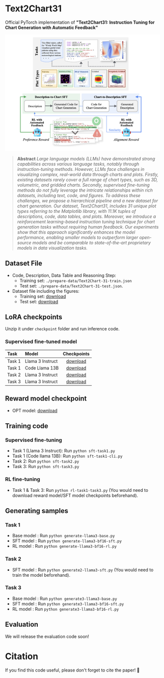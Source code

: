 # Text2Chart31
Official PyTorch implementation of **"Text2Chart31: Instruction Tuning for Chart Generation with Automatic Feedback"**

![image samples](asset/figure.png)

> **Abstract** *Large language models (LLMs) have demonstrated strong capabilities across various language tasks, notably through instruction-tuning methods. However, LLMs face challenges in visualizing complex, real-world data through charts and plots. Firstly, existing datasets rarely cover a full range of chart types, such as 3D, volumetric, and gridded charts. Secondly, supervised fine-tuning methods do not fully leverage the intricate relationships within rich datasets, including text, code, and figures. To address these challenges, we propose a hierarchical pipeline and a new dataset for chart generation. Our dataset, Text2Chart31, includes 31 unique plot types referring to the Matplotlib library, with 11.1K tuples of descriptions, code, data tables, and plots. Moreover, we introduce a reinforcement learning-based instruction tuning technique for chart generation tasks without requiring human feedback. Our experiments show that this approach significantly enhances the model performance, enabling smaller models to outperform larger open-source models and be comparable to state-of-the-art proprietary models in data visualization tasks.*

## Dataset File
- Code, Description, Data Table and Reasoning Step: 
    - Training set: `./prepare-data/Text2Chart-31-train.json`
    - Test set: `./prepare-data/Text2Chart-31-test.json`.
- Dataset file including the figures: 
    - Training set: [download](https://drive.google.com/file/d/1RpczOjGgwEhS1ufsnf8F7BNeDxTyhHzO/view?usp=sharing)
    - Test set: [download](https://drive.google.com/file/d/1tZZc-xg44Lo8IcHHxIv9yIhE3WmtX0qZ/view?usp=sharing)


## LoRA checkpoints
Unzip it under `checkpoint` folder and run inference code.
### Supervised fine-tuned model

| Task  | Model | Checkpoints |
| :------ | :------ | :------: |
| Task 1 | Llama 3 Instruct | [download](https://drive.google.com/file/d/1bpNqSxy03FcGsAwOxk29QbqgUJGh20cK/view?usp=drive_link) |
| Task 1 | Code Llama 13B   | [download](https://drive.google.com/file/d/1smThJejaxn5uyepZ0cmtmaDXXxxZPR9I/view?usp=drive_link) |
| Task 2 | Llama 3 Instruct | [download](https://drive.google.com/file/d/15g-ufsMV80zz8zHgvyk4FVuHI9USbl2s/view?usp=sharing) |
| Task 3 | Llama 3 Instruct | [download](https://drive.google.com/file/d/1sWjyLsosVx_dNN1pYS56XVlwuW3TR8xJ/view?usp=sharing) |



## Reward model checkpoint
- OPT model: [download](https://drive.google.com/file/d/1mlS4jluyJQQOgf2h7PIiCq_lsb7H5lDc/view?usp=sharing)

## Training code

### Supervised fine-tuning
- Task 1 (Llama 3 Instruct): Run `python sft-task1.py`
- Task 1 (Code llama 13B): Run `python sft-task1-cli.py`
- Task 2: Run `python sft-task2.py`
- Task 3: Run `python sft-task3.py`

### RL fine-tuning
- Task 1 & Task 3: Run `python rl-task1-task3.py` (You would need to download reward model/SFT model checkpoints beforehand).

## Generating samples

### Task 1
- Base model : Run `python generate-llama3-base.py`
- SFT model : Run `python generate-llama3-bf16-sft.py`
- RL model : Run `python generate-llama3-bf16-rl.py`

### Task 2
- SFT model : Run `python generate2-llama3-sft.py` (You would need to train the model beforehand).

### Task 3
- Base model : Run `python generate3-llama3-base.py`
- SFT model : Run `python generate3-llama3-bf16-sft.py`
- RL model : Run `python generate3-llama3-bf16-rl.py`

## Evaluation
We will release the evaluation code soon!

# Citation
If you find this code useful, please don't forget to cite the paper! 🙂

